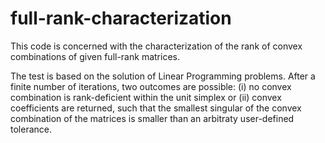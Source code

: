 # full-rank-characterization
This code is concerned with the characterization of the rank of convex combinations of given full-rank matrices. 

The test is based on the solution of Linear Programming problems. After a finite number of iterations,
two outcomes are possible: (i) no convex combination is rank-deficient within the unit simplex or (ii)
convex coefficients are returned, such that the smallest singular of the convex combination of the matrices is
smaller than an arbitraty user-defined tolerance.
